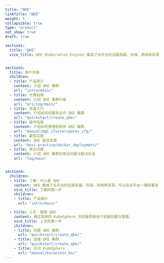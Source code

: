```yaml
---
title: "QKE"
linkTitle: "QKE"
weight: 5
collapsible: true
type: "product"
not_show: true
draft: true

section1:
  title: "QKE"
  vice_title: QKE（Kubernetes Engine）集成了云平台的云服务器、存储、网络等资源，可以在云平台一键部署高可用的 KubeSphere 集群，支持集群自动巡检和修复，支持一键升级到新版本，工单 24 小时随时响应，并由 KubeSphere 核心团队提供专业支持和服务。


section2:
  title: 用户手册
  children:
  - title: 产品简介
    content: 介绍 QKE 集群
    url: "intro/main/"
  - title: 计费指南
    content: 介绍 QKE 集群价格
    url: "pricing/main/"
  - title: 快速入门
    content: 介绍如何创建及访问 QKE 集群
    url: "quickstart/create_qke/"
  - title: 操作指南
    content: 介绍如何管理和使用 QKE 集群
    url: "manual/mgt_cluster/paras_cfg/"
  - title: 最佳实践
    content: QKE 最佳实践
    url: "best-practice/docker_deployment/"
  - title: 常见问题
    content: 介绍 QKE 集群的常见问题与解决办法
    url: "faq/main"


section4:
  children:
  - title: 了解：什么是 QKE
    content: QKE 集成了云平台的云服务器、存储、网络等资源，可以在云平台一键部署高可用的 KubeSphere 集群，具有简单易用、自动运维、一键扩容等特点。
    vice_title: 了解的第一步
    children:
    - title: 产品简介
      url: "intro/main/"

  - title: 上手：使用 QKE
    content: 通过易用的 KubeSphere 浏览器界面进行容器创建与管理。
    vice_title: 上手的第一步
    children:
    - title: 创建 QKE 集群
      url: "quickstart/create_qke/"
    - title: 连接 QKE 集群
      url: "quickstart/create_qke/"
    - title: 访问 KubeSphere
      url: "manual/ks/access_ks/"
---
```


